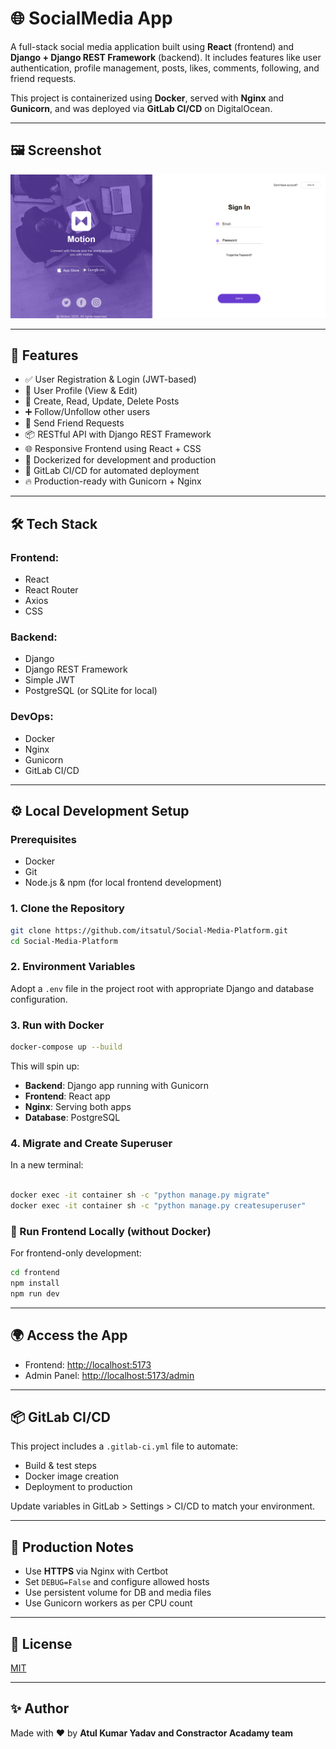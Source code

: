 # 🌐 SocialMedia App

A full-stack social media application built using **React** (frontend) and **Django + Django REST Framework** (backend). It includes features like user authentication, profile management, posts, likes, comments, following, and friend requests.

This project is containerized using **Docker**, served with **Nginx** and **Gunicorn**, and was deployed via **GitLab CI/CD** on DigitalOcean.

---

## 🖼️ Screenshot

![App Screenshot](./screenshot.png)

---

## 🚀 Features

- ✅ User Registration & Login (JWT-based)
- 👤 User Profile (View & Edit)
- 📝 Create, Read, Update, Delete Posts
- ➕ Follow/Unfollow other users
- 🤝 Send Friend Requests
- 📦 RESTful API with Django REST Framework
- 🌐 Responsive Frontend using React + CSS
- 🐳 Dockerized for development and production
- 🚀 GitLab CI/CD for automated deployment
- 🔥 Production-ready with Gunicorn + Nginx

---

## 🛠 Tech Stack

### Frontend:

- React
- React Router
- Axios
- CSS

### Backend:

- Django
- Django REST Framework
- Simple JWT
- PostgreSQL (or SQLite for local)

### DevOps:

- Docker
- Nginx
- Gunicorn
- GitLab CI/CD

---

## ⚙️ Local Development Setup

### Prerequisites

- Docker
- Git
- Node.js & npm (for local frontend development)

### 1. Clone the Repository

```bash
git clone https://github.com/itsatul/Social-Media-Platform.git
cd Social-Media-Platform
```

### 2. Environment Variables

Adopt a `.env` file in the project root with appropriate Django and database configuration.

### 3. Run with Docker

```bash
docker-compose up --build
```

This will spin up:

- **Backend**: Django app running with Gunicorn
- **Frontend**: React app
- **Nginx**: Serving both apps
- **Database**: PostgreSQL

### 4. Migrate and Create Superuser

In a new terminal:

```bash

docker exec -it container sh -c "python manage.py migrate"
docker exec -it container sh -c "python manage.py createsuperuser"

```

### 🧪 Run Frontend Locally (without Docker)

For frontend-only development:

```bash
cd frontend
npm install
npm run dev
```

---

## 🌍 Access the App

- Frontend: [http://localhost:5173](http://localhost:5173)
- Admin Panel: [http://localhost:5173/admin](http://localhost:5173/admin)

---

## 📦 GitLab CI/CD

This project includes a `.gitlab-ci.yml` file to automate:

- Build & test steps
- Docker image creation
- Deployment to production

Update variables in GitLab > Settings > CI/CD to match your environment.

---

## 🧱 Production Notes

- Use **HTTPS** via Nginx with Certbot
- Set `DEBUG=False` and configure allowed hosts
- Use persistent volume for DB and media files
- Use Gunicorn workers as per CPU count

---

## 📄 License

[MIT](LICENSE)

---

## ✨ Author

Made with ❤️ by **Atul Kumar Yadav and Constractor Acadamy team**
